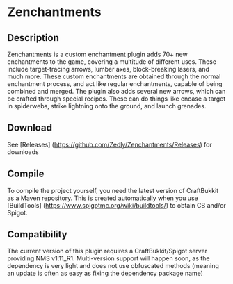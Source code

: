# Zenchantments
## Description
Zenchantments is a custom enchantment plugin adds 70+ new enchantments to the game, covering a multitude of different uses. These include target-tracing arrows, lumber axes, block-breaking lasers, and much more. These custom enchantments are obtained through the normal enchantment process, and act like regular enchantments, capable of being combined and merged. The plugin also adds several new arrows, which can be crafted through special recipes. These can do things like encase a target in spiderwebs, strike lightning onto the ground, and launch grenades.

## Download
See [Releases] (https://github.com/Zedly/Zenchantments/Releases) for downloads

## Compile
To compile the project yourself, you need the latest version of CraftBukkit as a Maven repository. This is created automatically when you use [BuildTools] (https://www.spigotmc.org/wiki/buildtools/) to obtain CB and/or Spigot.

## Compatibility
The current version of this plugin requires a CraftBukkit/Spigot server providing NMS v1.11_R1. Multi-version support will happen soon, as the dependency is very light and does not use obfuscated methods (meaning an update is often as easy as fixing the dependency package name)
